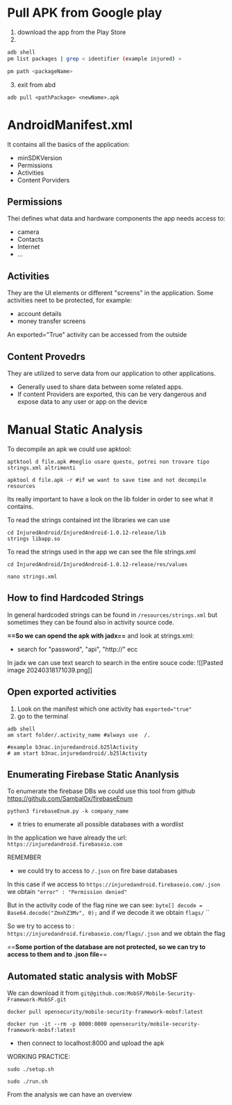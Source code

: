 
# Pull APK from Google play



1. download the app from the Play Store
2. 
```bash
adb shell
pm list packages | grep < identifier (example injured) >

pm path <packageName> 
```
3. exit from abd
```shell
adb pull <pathPackage> <newName>.apk
```


# AndroidManifest.xml
It contains all the basics of the application:
- minSDKVersion
- Permissions 
- Activities
- Content Porviders

## Permissions 
Thei defines what data and hardware components the app needs access to:
- camera
- Contacts
- Internet
- ...

## Activities 
They are the UI elements or different "screens" in the application.
Some activities neet to be protected, for example:
- account details
- money transfer screens

An exported="True" activity can be accessed from the outside


## Content Provedrs 
They are utilized to serve data from our application to other applications. 
- Generally used to share data between some related apps.
- If content Providers are exported, this can be very dangerous and expose data to any user or app on the device



# Manual Static Analysis

To decompile an apk we could use apktool:
```shell
aptktool d file.apk #meglio usare questo, potrei non trovare tipo strings.xml altrimenti

apktool d file.apk -r #if we want to save time and not decompile resources
```

Its really important to have a look on the lib folder in order to see what it contains.

To read the strings contained int the libraries we can use
```shell 
cd InjuredAndroid/InjuredAndroid-1.0.12-release/lib
strings libapp.so
```


To read the strings used in the app we can see the file strings.xml
```shell
cd InjuredAndroid/InjuredAndroid-1.0.12-release/res/values

nano strings.xml
```



## How to find Hardcoded Strings


In general hardcoded strings can be found in `/resources/strings.xml` but sometimes they can be found also in activity source code.



**==So we can opend the apk with jadx==** and look at strings.xml:
- search for "password", "api", "http://" ecc



In jadx we can use text search to search in the entire souce code:
![[Pasted image 20240318171039.png]]




## Open exported activities
1. Look on the manifest which one activity has `exported="true"`
2. go to the terminal
```shell
adb shell
am start folder/.activity_name #always use  /. 

#example b3nac.injuredandroid.b25lActivity 
# am start b3nac.injuredandroid/.b25lActivity
```


## Enumerating Firebase Static Ananlysis
To enumerate the firebase DBs we could use this tool from github https://github.com/Sambal0x/firebaseEnum


```shell
python3 firebaseEnum.py -k company_name
```
- it tries to enumerate all possible databases with a wordlist


In the application we have already the url: `https://injuredandroid.firebaseio.com`

REMEMBER
- we could try to access to `/.json` on fire base databases

In this case if we access to `https://injuredandroid.firebaseio.com/.json` we obtain `"error" : "Permission denied"`


But in the activity code of the flag nine we can see: `byte[] decode = Base64.decode("ZmxhZ3Mv", 0);`  and if we decode it we obtain `flags/`
``

So we try to access to :
`https://injuredandroid.firebaseio.com/flags/.json` and we obtain the flag


==**Some portion of the database are not protected, so we can try to access to them and to .json file**==



## Automated static analysis with MobSF
We can download it from `git@github.com:MobSF/Mobile-Security-Framework-MobSF.git`

```shell 
docker pull opensecurity/mobile-security-framework-mobsf:latest

docker run -it --rm -p 8000:8000 opensecurity/mobile-security-framework-mobsf:latest
```
- then connect to localhost:8000 and upload the apk



WORKING PRACTICE:
```shell
sudo ./setup.sh

sudo ./run.sh
```

From the analysis we can have an overview


